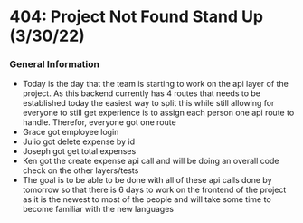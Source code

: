 # 404: Project Not Found Stand Up (3/30/22)

### General Information
 - Today is the day that the team is starting to work on the api layer of the project. 
As this backend currently has 4 routes that needs to be established today the easiest way to split this 
while still allowing for everyone to still get experience is to assign each person one api route to handle.
Therefor, everyone got one route
 - Grace got employee login
 - Julio got delete expense by id
 - Joseph got get total expenses
 - Ken got the create expense api call and will be doing an overall code check on the other layers/tests
 - The goal is to be able to be done with all of these api calls done by tomorrow so that there is 6 days to work on
the frontend of the project as it is the newest to most of the people and will take some time to become familiar with
the new languages

   